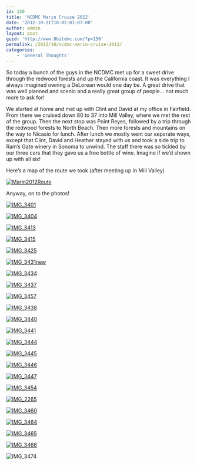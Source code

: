 ```yaml
---
id: 150
title: 'NCDMC Marin Cruise 2012'
date: '2012-10-21T18:02:01-07:00'
author: admin
layout: post
guid: 'http://www.8bitdmc.com/?p=150'
permalink: /2012/10/ncdmc-marin-cruise-2012/
categories:
    - 'General Thoughts'
---
```


So today a bunch of the guys in the NCDMC met up for a sweet drive through the redwood forests and up the California coast. It was everything I always imagined owning a DeLorean would one day be. A great drive that was well planned and scenic and a really great group of people… not much more to ask for!

We started at home and met up with Clint and David at my office in Fairfield. From there we cruised down 80 to 37 into Mill Valley, where we met the rest of the group. Then the next stop was Point Reyes, followed by a trip through the redwood forests to North Beach. Then more forests and mountains on the way to Nicasio for lunch. After lunch we mostly went our separate ways, except that Clint, David and Heather stayed with us and took a side trip to Ram’s Gate winery in Sonoma to unwind. The staff there was so tickled by our three cars that they gave us a free bottle of wine. Imagine if we’d shown up with all six!

Here’s a map of the route we took (after meeting up in Mill Valley)

[![](assets/images/2012/10/Marin2012Route.jpg "Marin2012Route")](assets/images/2012/10/Marin2012Route.jpg)

Anyway, on to the photos!

[![](assets/images/2012/10/IMG_3401-300x225.jpg "IMG_3401")](assets/images/2012/10/IMG_3401.jpg)

[![](assets/images/2012/10/IMG_3404-300x225.jpg "IMG_3404")](assets/images/2012/10/IMG_3404.jpg)

[![](assets/images/2012/10/IMG_3413-300x225.jpg "IMG_3413")](assets/images/2012/10/IMG_3413.jpg)

[![](assets/images/2012/10/IMG_3415-300x225.jpg "IMG_3415")](assets/images/2012/10/IMG_3415.jpg)

[![](assets/images/2012/10/IMG_3425-300x225.jpg "IMG_3425")](assets/images/2012/10/IMG_3425.jpg)

[![](assets/images/2012/10/IMG_3431new-225x300.jpg "IMG_3431new")](assets/images/2012/10/IMG_3431new.jpg)

[![](assets/images/2012/10/IMG_3434-300x225.jpg "IMG_3434")](assets/images/2012/10/IMG_3434.jpg)

[![](assets/images/2012/10/IMG_3437-300x225.jpg "IMG_3437")](assets/images/2012/10/IMG_3437.jpg)

[![](assets/images/2012/10/IMG_3457-300x225.jpg "IMG_3457")](assets/images/2012/10/IMG_3457.jpg)

[![](assets/images/2012/10/IMG_3438-300x225.jpg "IMG_3438")](assets/images/2012/10/IMG_3438.jpg)

[![](assets/images/2012/10/IMG_3440-300x225.jpg "IMG_3440")](assets/images/2012/10/IMG_3440.jpg)

[![](assets/images/2012/10/IMG_3441-300x225.jpg "IMG_3441")](assets/images/2012/10/IMG_3441.jpg)

[![](assets/images/2012/10/IMG_3444-300x225.jpg "IMG_3444")](assets/images/2012/10/IMG_3444.jpg)

[![](assets/images/2012/10/IMG_3445-300x225.jpg "IMG_3445")](assets/images/2012/10/IMG_3445.jpg)

[![](assets/images/2012/10/IMG_3446-300x225.jpg "IMG_3446")](assets/images/2012/10/IMG_3446.jpg)

[![](assets/images/2012/10/IMG_3447-300x225.jpg "IMG_3447")](assets/images/2012/10/IMG_3447.jpg)

[![](assets/images/2012/10/IMG_3454-300x225.jpg "IMG_3454")](assets/images/2012/10/IMG_3454.jpg)

[![](assets/images/2012/10/IMG_2265-300x225.jpg "IMG_2265")](assets/images/2012/10/IMG_2265.jpg)

[![](assets/images/2012/10/IMG_3460-300x225.jpg "IMG_3460")](assets/images/2012/10/IMG_3460.jpg)

[![](assets/images/2012/10/IMG_3464-300x225.jpg "IMG_3464")](assets/images/2012/10/IMG_3464.jpg)

[![](assets/images/2012/10/IMG_3465-300x225.jpg "IMG_3465")](assets/images/2012/10/IMG_3465.jpg)

[![](assets/images/2012/10/IMG_3466-300x225.jpg "IMG_3466")](assets/images/2012/10/IMG_3466.jpg)

![](assets/images/2012/10/IMG_3474-300x225.jpg "IMG_3474")